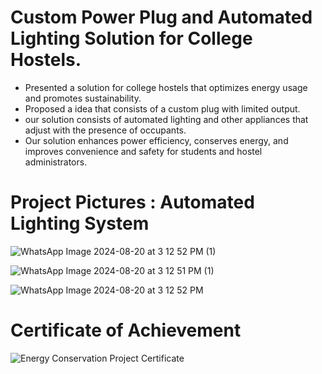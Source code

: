 # Custom Power Plug and Automated Lighting Solution for College Hostels.
- Presented a solution for college hostels that optimizes energy usage and promotes sustainability. 
- Proposed a idea that consists of a custom plug with limited output.
- our solution consists of automated lighting and other appliances that adjust with the presence of occupants. 
- Our solution enhances power efficiency, conserves energy, and improves convenience and safety for students and hostel administrators.
# Project Pictures : Automated Lighting System
![WhatsApp Image 2024-08-20 at 3 12 52 PM (1)](https://github.com/user-attachments/assets/3be4cb01-744e-46e4-be01-0e1919b983b2)

![WhatsApp Image 2024-08-20 at 3 12 51 PM (1)](https://github.com/user-attachments/assets/a689935f-c323-4bfe-9fd3-3cabcf156081)

![WhatsApp Image 2024-08-20 at 3 12 52 PM](https://github.com/user-attachments/assets/8770e332-b345-43fc-91a7-7118f62eb7d4)

# Certificate of Achievement
![Energy Conservation Project Certificate](https://github.com/user-attachments/assets/1998bbe1-aeb5-4bd8-b6bf-d3069c370ab6)
